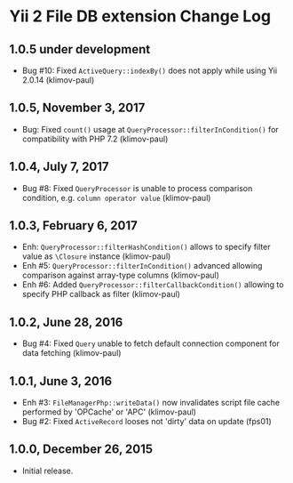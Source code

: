 Yii 2 File DB extension Change Log
==================================

1.0.5 under development
-----------------------

- Bug #10: Fixed `ActiveQuery::indexBy()` does not apply while using Yii 2.0.14 (klimov-paul)


1.0.5, November 3, 2017
-----------------------

- Bug: Fixed `count()` usage at `QueryProcessor::filterInCondition()` for compatibility with PHP 7.2 (klimov-paul)


1.0.4, July 7, 2017
-------------------

- Bug #8: Fixed `QueryProcessor` is unable to process comparison condition, e.g. `column operator value` (klimov-paul)


1.0.3, February 6, 2017
-----------------------

- Enh: `QueryProcessor::filterHashCondition()` allows to specify filter value as `\Closure` instance (klimov-paul)
- Enh #5: `QueryProcessor::filterInCondition()` advanced allowing comparison against array-type columns (klimov-paul)
- Enh #6: Added `QueryProcessor::filterCallbackCondition()` allowing to specify PHP callback as filter (klimov-paul)


1.0.2, June 28, 2016
--------------------

- Bug #4: Fixed `Query` unable to fetch default connection component for data fetching (klimov-paul)


1.0.1, June 3, 2016
-------------------

- Enh #3: `FileManagerPhp::writeData()` now invalidates script file cache performed by 'OPCache' or 'APC' (klimov-paul)
- Bug #2: Fixed `ActiveRecord` looses not 'dirty' data on update (fps01)


1.0.0, December 26, 2015
------------------------

- Initial release.
